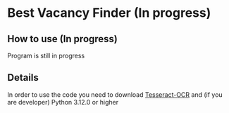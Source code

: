 # Best Vacancy Finder (In progress)
## How to use (In progress)
Program is still in progress
## Details
In order to use the code you need to download  [Tesseract-OCR](https://github.com/tesseract-ocr/tesseract?tab=readme-ov-file#tesseract-ocr) and (if you are developer) Python 3.12.0 or higher

